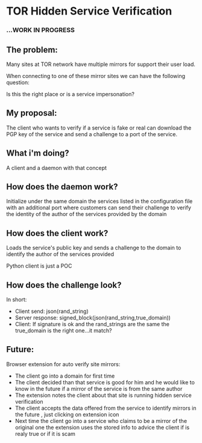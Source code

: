 # TOR Hidden Service Verification

### ...WORK IN PROGRESS

## The problem:

Many sites at TOR network have multiple mirrors for support their user load.

When connecting to one of these mirror sites we can have the following question:

Is this the right place or is a service impersonation?

## My proposal:

The client who wants to verify if a service is fake or real can download the PGP key of the service and send a challenge to a port of the service.

## What i'm doing?

A client and a daemon with that concept

## How does the daemon work?

Initialize under the same domain the services listed in the configuration file with an additional port where customers can send their challenge to verify the identity of the author of the services provided by the domain

## How does the client work?

Loads the service's public key and sends a challenge to the domain to identify the author of the services provided

Python client is just a POC

## How does the challenge look?

In short:

- Client send: json(rand_string)
- Server response: signed_block(json(rand_string,true_domain))
- Client: If signature is ok and the rand_strings are the same the true_domain is the right one...it match?

## Future:

Browser extension for auto verify site mirrors:

- The client go into a domain for first time
- The client decided than that service is good for him and he would like to know in the future if a mirror of the service is from the same author
- The extension notes the client about that site is running hidden service verification
- The client accepts the data offered from the service to identify mirrors in the future , just clicking on extension icon
- Next time the client go into a service who claims to be a mirror of the original one the extension uses the stored info to advice the client if is realy true or if it is scam
